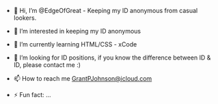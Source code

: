 - 👋 Hi, I’m @EdgeOfGreat - Keeping my ID anonymous from casual lookers.
- 👀 I’m interested in keeping my ID anonymous 
- 🌱 I’m currently learning HTML/CSS - xCode
- 💞️ I’m looking for ID positions, if you know the difference between ID & ID, please contact me :)
- 📫 How to reach me GrantPJohnson@icloud.com

- ⚡ Fun fact: ...

<!---
EdgeOfGreat/EdgeOfGreat is a ✨ special ✨ repository because its `README.md` (this file) appears on your GitHub profile.
You can click the Preview link to take a look at your changes.
--->
